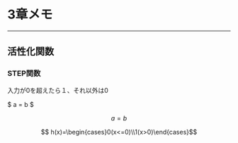 # 3章メモ
---
## 活性化関数
### STEP関数
入力が0を超えたら１、それ以外は0

$ a = b $

$$ a = b $$

$$ h(x)=\begin{cases}0(x<=0)\\1(x>0)\end{cases}$$
